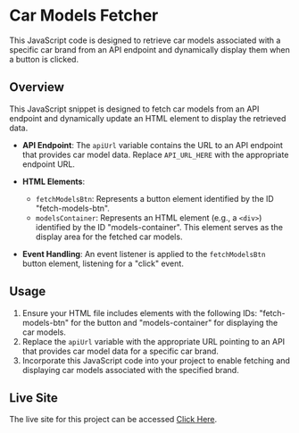 # Car Models Fetcher

This JavaScript code is designed to retrieve car models associated with a specific car brand from an API endpoint and dynamically display them when a button is clicked.

## Overview

This JavaScript snippet is designed to fetch car models from an API endpoint and dynamically update an HTML element to display the retrieved data.

- **API Endpoint**: The `apiUrl` variable contains the URL to an API endpoint that provides car model data. Replace `API_URL_HERE` with the appropriate endpoint URL.

- **HTML Elements**: 
  - `fetchModelsBtn`: Represents a button element identified by the ID "fetch-models-btn".
  - `modelsContainer`: Represents an HTML element (e.g., a `<div>`) identified by the ID "models-container". This element serves as the display area for the fetched car models.

- **Event Handling**: An event listener is applied to the `fetchModelsBtn` button element, listening for a "click" event.


## Usage

1. Ensure your HTML file includes elements with the following IDs: "fetch-models-btn" for the button and "models-container" for displaying the car models.
2. Replace the `apiUrl` variable with the appropriate URL pointing to an API that provides car model data for a specific car brand.
3. Incorporate this JavaScript code into your project to enable fetching and displaying car models associated with the specified brand.

## Live Site

The live site for this project can be accessed [Click Here](https://car-models-fetcher.vercel.app/).
